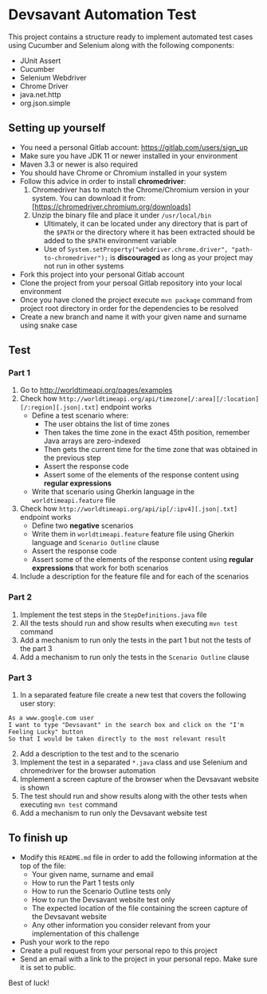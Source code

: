 # Devsavant Automation Test

This project contains a structure ready to implement automated test cases using Cucumber and Selenium along with the following components:

- JUnit Assert
- Cucumber
- Selenium Webdriver
- Chrome Driver
- java.net.http
- org.json.simple

## Setting up yourself

- You need a personal Gitlab account: https://gitlab.com/users/sign_up
- Make sure you have JDK 11 or newer installed in your environment
- Maven 3.3 or newer is also required
- You should have Chrome or Chromium installed in your system
- Follow this advice in order to install **chromedriver**:
    1. Chromedriver has to match the Chrome/Chromium version in your system. You can download it from: [https://chromedriver.chromium.org/downloads]
    2. Unzip the binary file and place it under `/usr/local/bin`
        - Ultimately, it can be located under any directory that is part of the `$PATH` or the directory where it has been extracted should be added to the `$PATH` environment variable
        - Use of `System.setProperty("webdriver.chrome.driver", "path-to-chromedriver");` is **discouraged** as long as your project may not run in other systems
- Fork this project into your personal Gitlab account
- Clone the project from your persoal Gitlab repository into your local environment
- Once you have cloned the project execute `mvn package` command from project root directory in order for the dependencies to be resolved
- Create a new branch and name it with your given name and surname using snake case

## Test

### Part 1

1. Go to http://worldtimeapi.org/pages/examples
2. Check how `http://worldtimeapi.org/api/timezone[/:area][/:location][/:region][.json|.txt]` endpoint works
    - Define a test scenario where:
        - The user obtains the list of time zones
        - Then takes the time zone in the exact 45th position, remember Java arrays are zero-indexed
        - Then gets the current time for the time zone that was obtained in the previous step
        - Assert the response code
        - Assert some of the elements of the response content using **regular expressions**
    - Write that scenario using Gherkin language in the `worldtimeapi.feature` file
3. Check how `http://worldtimeapi.org/api/ip[/:ipv4][.json|.txt]` endpoint works    
    - Define two **negative** scenarios
    - Write them in `worldtimeapi.feature` feature file using Gherkin language and `Scenario Outline` clause
    - Assert the response code
    - Assert some of the elements of the response content using **regular expressions** that work for both scenarios
4. Include a description for the feature file and for each of the scenarios

### Part 2

1. Implement the test steps in the `StepDefinitions.java` file
2. All the tests should run and show results when executing `mvn test` command
3. Add a mechanism to run only the tests in the part 1 but not the tests of the part 3
4. Add a mechanism to run only the tests in the `Scenario Outline` clause

### Part 3

1. In a separated feature file create a new test that covers the following user story:
```
As a www.google.com user
I want to type "Devsavant" in the search box and click on the "I'm Feeling Lucky" button
So that I would be taken directly to the most relevant result
```
2. Add a description to the test and to the scenario
3. Implement the test in a separated `*.java` class and use Selenium and chromedriver for the browser automation
4. Implement a screen capture of the browser when the Devsavant website is shown
5. The test should run and show results along with the other tests when executing `mvn test` command
6. Add a mechanism to run only the Devsavant website test

## To finish up

- Modify this `README.md` file in order to add the following information at the top of the file:
    - Your given name, surname and email
    - How to run the Part 1 tests only
    - How to run the Scenario Outline tests only
    - How to run the Devsavant website test only
    - The expected location of the file containing the screen capture of the Devsavant website
    - Any other information you consider relevant from your implementation of this challenge
- Push your work to the repo
- Create a pull request from your personal repo to this project
- Send an email with a link to the project in your personal repo. Make sure it is set to public.

Best of luck!
